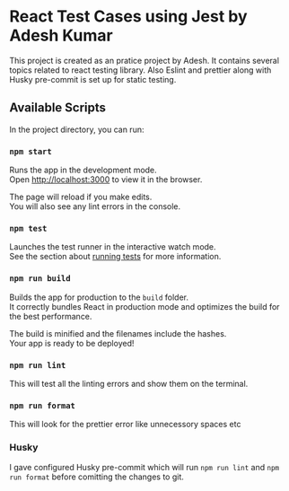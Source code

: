 # React Test Cases using Jest by Adesh Kumar

This project is created as an pratice project by Adesh. It contains several topics related to react testing library. Also Eslint and prettier along with Husky pre-commit is set up for static testing.

## Available Scripts

In the project directory, you can run:

### `npm start`

Runs the app in the development mode.\
Open [http://localhost:3000](http://localhost:3000) to view it in the browser.

The page will reload if you make edits.\
You will also see any lint errors in the console.

### `npm test`

Launches the test runner in the interactive watch mode.\
See the section about [running tests](https://facebook.github.io/create-react-app/docs/running-tests) for more information.

### `npm run build`

Builds the app for production to the `build` folder.\
It correctly bundles React in production mode and optimizes the build for the best performance.

The build is minified and the filenames include the hashes.\
Your app is ready to be deployed!

### `npm run lint`

This will test all the linting errors and show them on the terminal.

### `npm run format`

This will look for the prettier error like unnecessory spaces etc

### Husky

I gave configured Husky pre-commit which will run `npm run lint` and `npm run format` before comitting the changes to git.
